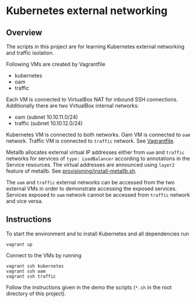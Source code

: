 
# Kubernetes external networking

## Overview

The scripts in this project are for learning Kubernetes external networking and traffic isolation.

Following VMs are created by Vagrantfile

- kubernetes
- oam
- traffic

Each VM is connected to VirtualBox NAT for inbound SSH connections. Additionally there are two VirtualBox internal networks:

- oam (subnet 10.10.11.0/24)
- traffic (subnet 10.10.12.0/24)

Kubernetes VM is connected to both networks.  Oam VM is connected to `oam` network.  Traffic VM is connected to `traffic` network. See [Vagrantfile](Vagrantfile).

Metallb allocates external virtual IP addresses either from `oam` and `traffic` networks for services of `type: LoadBalancer` according to annotations in the Service resources.
The virtual addresses are announced using `layer2` feature of metallb.  See [provisioning/install-metallb.sh](provisioning/install-metallb.sh).

The `oam` and `traffic` external networks can be accessed from the two external VMs in order to demonstrate accessing 
the exposed services.  Services exposed to `oam` network cannot be accessed from `traffic` network and vice versa.


## Instructions

To start the environment and to install Kubernetes and all dependencies run

    vagrant up


Connect to the VMs by running

    vagrant ssh kubernetes
    vagrant ssh oam
    vagrant ssh traffic


Follow the instructions given in the demo the scripts (`*.sh` in the root directory of this project).


